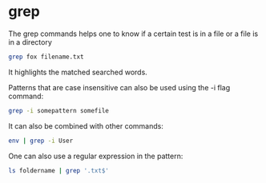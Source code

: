 # grep

The grep commands helps one to know if a certain test is in a file or a file is in a directory

```bash
grep fox filename.txt
```

It highlights the matched searched words.

Patterns that are case insensitive can also be used using the -i flag command:

```bash
grep -i somepattern somefile
```

It can also be combined with other commands:

```bash
env | grep -i User
```

One can also use a regular expression in the pattern:

```bash
ls foldername | grep '.txt$'
```